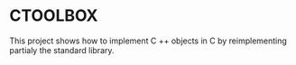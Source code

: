 # CTOOLBOX
 This project shows how to implement C ++ objects in C by reimplementing partialy the standard library.
